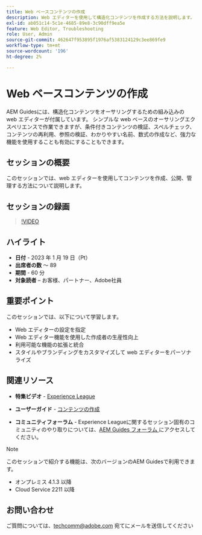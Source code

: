 ```yaml
---
title: Web ベースコンテンツの作成
description: Web エディターを使用して構造化コンテンツを作成する方法を説明します。
exl-id: ab051c14-5c1e-4685-89e8-3c90dff9ea5e
feature: Web Editor, Troubleshooting
role: User, Admin
source-git-commit: 462647f953895f1976af5383124129c3ee869fe9
workflow-type: tm+mt
source-wordcount: '196'
ht-degree: 2%

---
```


# Web ベースコンテンツの作成

AEM Guidesには、構造化コンテンツをオーサリングするための組み込みの web エディターが付属しています。 シンプルな web ベースのオーサリングエクスペリエンスで作業できますが、条件付きコンテンツの検証、スペルチェック、コンテンツの再利用、参照の検証、わかりやすい名前、数式の作成など、強力な機能を使用することも有効にすることもできます。

## セッションの概要

このセッションでは、web エディターを使用してコンテンツを作成、公開、管理する方法について説明します。

## セッションの録画

>[!VIDEO](https://video.tv.adobe.com/v/3414171/dita-authoring-ccms-web-author?quality=12&learn=on)

## ハイライト

- **日付** - 2023 年 1 月 19 日（Pt）
- **出席者の数** ～ 89
- **期間** - 60 分
- **対象読者** – お客様、パートナー、Adobe社員

## 重要ポイント

このセッションでは、以下について学習します。
- Web エディターの設定を指定
- Web エディター機能を使用した作成者の生産性向上
- 利用可能な機能の拡張と統合
- スタイルやブランディングをカスタマイズして web エディターをパーソナライズ

## 関連リソース

- **特集ビデオ** - [Experience League](https://experienceleague.adobe.com/docs/experience-manager-guides-learn/videos/advanced-user-guide/overview.html?lang=en)

- **ユーザーガイド** - [ コンテンツの作成 ](https://help.adobe.com/en_US/xml-documentation-for-adobe-experience-manager/index.html#t=DXML-master-map/authoring-content.html)

- **コミュニティフォーラム** - Experience Leagueに関するセッション固有のコミュニティのやり取りについては、[AEM Guides フォーラム ](https://experienceleaguecommunities.adobe.com/t5/experience-manager-guides/bd-p/xml-documentation-discussions) にアクセスしてください。

>[!NOTE]
>
> このセッションで紹介する機能は、次のバージョンのAEM Guidesで利用できます。
> - オンプレミス 4.1.3 以降
> - Cloud Service 2211 以降

## お問い合わせ

ご質問については、<techcomm@adobe.com> 宛てにメールを送信してください
